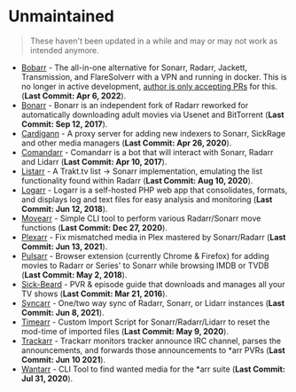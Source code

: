# Unmaintained

> These haven't been updated in a while and may or may not work as intended anymore.

- [Bobarr](https://github.com/iam4x/bobarr) - The all-in-one alternative for Sonarr, Radarr, Jackett, Transmission, and FlareSolverr with a VPN and running in docker. This is no longer in active development, [author is only accepting PRs](https://github.com/iam4x/bobarr/issues/224#issuecomment-1007031439) for this.  (**Last Commit: Apr 6, 2022**).
- [Bonarr](https://github.com/bonarr/Bonarr) - Bonarr is an independent fork of Radarr reworked for automatically downloading adult movies via Usenet and BitTorrent (**Last Commit: Sep 12, 2017**).
- [Cardigann](https://github.com/cardigann/cardigann) - A proxy server for adding new indexers to Sonarr, SickRage and other media managers (**Last Commit: Apr 26, 2020**).
- [Comandarr](https://github.com/Commandarr/Commandarr) - Comandarr is a bot that will interact with Sonarr, Radarr and Lidarr (**Last Commit: Apr 10, 2017**).
- [Listarr](https://github.com/christophercatt/listarr) - A Trakt.tv list -> Sonarr implementation, emulating the list functionality found within Radarr (**Last Commit: Aug 10, 2020**).
- [Logarr](https://github.com/Monitorr/logarr) - Logarr is a self-hosted PHP web app that consolidates, formats, and displays log and text files for easy analysis and monitoring (**Last Commit: Jun 12, 2018**).
- [Movearr](https://github.com/l3uddz/movearr) - Simple CLI tool to perform various Radarr/Sonarr move functions (**Last Commit:  Dec 27, 2020**).
- [Plexarr](https://github.com/l3uddz/plexarr) - Fix mismatched media in Plex mastered by Sonarr/Radarr (**Last Commit: Jun 13, 2021**).
- [Pulsarr](https://github.com/roboticsound/Pulsarr) - Browser extension (currently Chrome & Firefox) for adding movies to Radarr or Series' to Sonarr while browsing IMDB or TVDB (**Last Commit: May 2, 2018**).
- [Sick-Beard](https://github.com/midgetspy/Sick-Beard) - PVR & episode guide that downloads and manages all your TV shows (**Last Commit: Mar 21, 2016**).
- [Syncarr](https://github.com/syncarr/syncarr) - One/two way sync of Radarr, Sonarr, or Lidarr instances (**Last Commit: Jun 8, 2021**).
- [Timearr](https://github.com/l3uddz/timearr) - Custom Import Script for Sonarr/Radarr/Lidarr to reset the mod-time of imported files (**Last Commit: May 9, 2020**).
- [Trackarr](https://gitlab.com/cloudb0x/trackarr) - Trackarr monitors tracker announce IRC channel, parses the announcements, and forwards those announcements to *arr PVRs (**Last Commit: Jun 10 2021**).
- [Wantarr](https://github.com/l3uddz/wantarr) - CLI Tool to find wanted media for the *arr suite (**Last Commit: Jul 31, 2020**).
